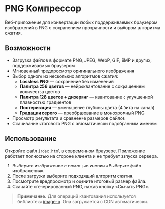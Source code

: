 # PNG Компрессор

Веб-приложение для конвертации любых поддерживаемых браузером изображений в PNG с сохранением прозрачности и выбором алгоритма сжатия.

## Возможности

- Загрузка файлов в формате PNG, JPEG, WebP, GIF, BMP и других, поддерживаемых браузером
- Мгновенный предпросмотр оригинального изображения
- Выбор одного из нескольких алгоритмов сжатия:
  - **Lossless PNG** — сохранение без изменений
  - **Палитра 256 цветов** — нейроквантование с сокращением количества цветов
  - **Палитра 128 цветов + дизеринг** — квантование с улучшенной плавностью градиентов
  - **Постеризация** — уменьшение глубины цвета (4 бита на канал)
  - **Градации серого** — преобразование в монохромный PNG
- Просмотр результата и сравнение размеров файлов
- Скачивание итогового PNG с автоматически подобранным именем

## Использование

Откройте файл `index.html` в современном браузере. Приложение работает полностью на стороне клиента и не требует запуска сервера.

1. Выберите изображение с помощью кнопки «Выберите файл изображения».
2. После загрузки выберите подходящий алгоритм сжатия.
3. Посмотрите предпросмотр и оцените итоговый размер файла.
4. Скачайте сгенерированный PNG, нажав кнопку «Скачать PNG».

> **Примечание.** Для операций квантования используется библиотека [image-q](https://github.com/ibezkrovnyi/image-quantization). Она загружается с CDN автоматически.
